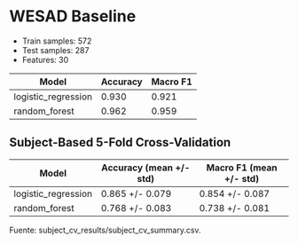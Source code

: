 # WESAD Baseline

* Train samples: 572
* Test samples: 287
* Features: 30

| Model | Accuracy | Macro F1 |
| --- | --- | --- |
| logistic_regression | 0.930 | 0.921 |
| random_forest | 0.962 | 0.959 |

## Subject-Based 5-Fold Cross-Validation

| Model | Accuracy (mean +/- std) | Macro F1 (mean +/- std) |
| --- | --- | --- |
| logistic_regression | 0.865 +/- 0.079 | 0.854 +/- 0.087 |
| random_forest | 0.768 +/- 0.083 | 0.738 +/- 0.081 |

Fuente: subject_cv_results/subject_cv_summary.csv.

